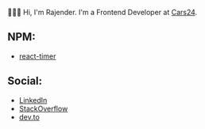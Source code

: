 👋👋👋 
Hi, I'm Rajender. I'm a Frontend Developer at [Cars24](https://www.cars24.com/).

## NPM: 
* [react-timer](https://www.npmjs.com/package/@xendora/react-timer)

## Social:
* [LinkedIn](https://www.linkedin.com/in/rajenderjoshi/)
* [StackOverflow](https://stackoverflow.com/users/1973411/rajender-joshi)
* [dev.to](https://dev.to/rajenderjoshi)

